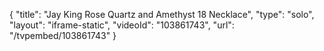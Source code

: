 {
    "title": "Jay King Rose Quartz and Amethyst 18 Necklace",
    "type": "solo",
    "layout": "iframe-static",
    "videoId": "103861743",
    "url": "\/tvpembed\/103861743"
}